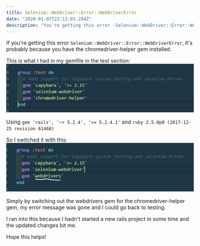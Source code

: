 ```yaml
---
title: Selenium::WebDriver::Error::WebDriverError
date: "2020-01-07T22:12:03.284Z"
description: "You're getting this error -Selenium::WebDriver::Error::WebDriverError- because your using the chromedriver-helper gem."
---
```


If you're getting this error `Selenium::WebDriver::Error::WebDriverError`, it's probably because you have the chromedriver-helper gem installed.

This is what I had in my gemfile in the test section:
![chromedriver-helper gem](./chromedriverhelper.jpg)

Using `gem 'rails', '~> 5.2.4', '>= 5.2.4.1'` and `ruby 2.5.0p0 (2017-12-25 revision 61468)`

So I switched it with this:
![webdrivers gem](./webdrivers.jpg)

Simply by switching out the webdrivers gem for the chromedriver-helper gem, my error message was gone and I could go back to testing.

I ran into this because I hadn't started a new rails project in some time and the updated changes bit me.

Hope this helps!
